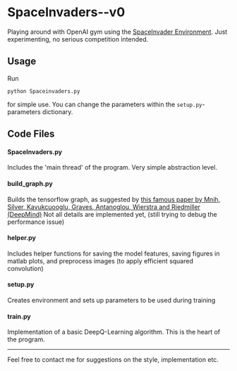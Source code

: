 # 

# SpaceInvaders--v0
Playing around with OpenAI gym using the [SpaceInvader Environment](https://gym.openai.com/envs/SpaceInvaders-v0). Just experimenting, no serious competition intended.

## Usage
Run
```
python Spaceinvaders.py
```
for simple use. You can change the parameters within the `setup.py`-parameters dictionary.

## Code Files
#### SpaceInvaders.py
Includes the 'main thread' of the program. Very simple abstraction level.

#### build_graph.py
Builds the tensorflow graph, as suggested by [this famous paper by Mnih, Silver, Kavukcuooglu, Graves, Antanoglou, Wierstra and Riedmiller (DeepMind)](https://arxiv.org/abs/1312.5602)
Not all details are implemented yet, (still trying to debug the performance issue)

#### helper.py
Includes helper functions for saving the model features, saving figures in matlab plots, and preprocess images (to apply efficient squared convolution)

#### setup.py
Creates environment and sets up parameters to be used during training

#### train.py
Implementation of a basic DeepQ-Learning algorithm. This is the heart of the program.


-------------

Feel free to contact me for suggestions on the style, implementation etc.
